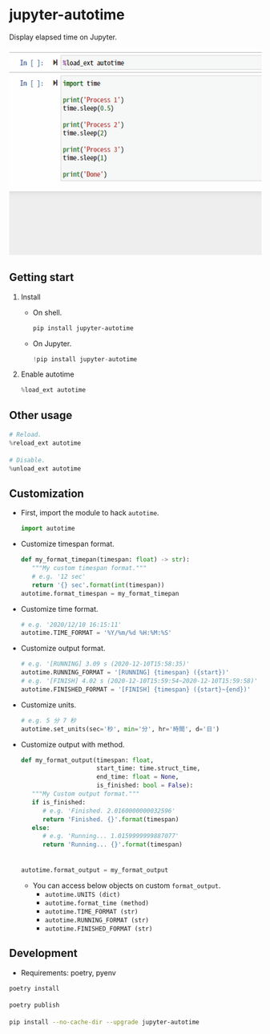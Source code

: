 # jupyter-autotime

Display elapsed time on Jupyter.

![Demo](demo.gif)

## Getting start

1. Install
   * On shell.

      ```sh
      pip install jupyter-autotime
      ```

   * On Jupyter.

      ```python
      !pip install jupyter-autotime
      ```

1. Enable autotime

   ```python
   %load_ext autotime
   ```

## Other usage

```python
# Reload.
%reload_ext autotime

# Disable.
%unload_ext autotime
```

## Customization

* First, import the module to hack `autotime`.

   ```python
   import autotime
   ```

* Customize timespan format.

   ```python
   def my_format_timepan(timespan: float) -> str):
      """My custom timespan format."""
      # e.g. '12 sec'
      return '{} sec'.format(int(timespan))
   autotime.format_timespan = my_format_timepan
   ```

* Customize time format.

   ```python
   # e.g. '2020/12/10 16:15:11'
   autotime.TIME_FORMAT = '%Y/%m/%d %H:%M:%S'
   ```

* Customize output format.

   ```python
   # e.g. '[RUNNING] 3.09 s (2020-12-10T15:58:35)'
   autotime.RUNNING_FORMAT = '[RUNNING] {timespan} ({start})'
   # e.g. '[FINISH] 4.02 s (2020-12-10T15:59:54~2020-12-10T15:59:58)'
   autotime.FINISHED_FORMAT = '[FINISH] {timespan} ({start}~{end})'
   ```

* Customize units.

   ```python
   # e.g. 5 分 7 秒
   autotime.set_units(sec='秒', min='分', hr='時間', d='日')
   ```

* Customize output with method.

   ```python
   def my_format_output(timespan: float,
                        start_time: time.struct_time,
                        end_time: float = None,
                        is_finished: bool = False):
      """My Custom output format."""
      if is_finished:
         # e.g. 'Finished. 2.0160000000032596'
         return 'Finished. {}'.format(timespan)
      else:
         # e.g. 'Running... 1.0159999999887077'
         return 'Running... {}'.format(timespan)


   autotime.format_output = my_format_output
   ```

   * You can access below objects on custom `format_output`.
      * `autotime.UNITS (dict)`
      * `autotime.format_time (method)`
      * `autotime.TIME_FORMAT (str)`
      * `autotime.RUNNING_FORMAT (str)`
      * `autotime.FINISHED_FORMAT (str)`

## Development

* Requirements: poetry, pyenv

```sh
poetry install

poetry publish

pip install --no-cache-dir --upgrade jupyter-autotime
```
